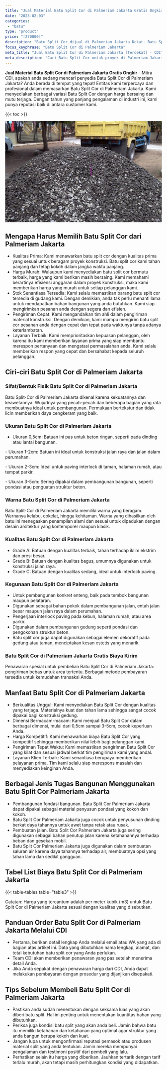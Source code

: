 ```yaml
---
title: "Jual Material Batu Split Cor di Palmeriam Jakarta Gratis Ongkir"
date: "2023-02-03"
categories:
 - "batu"
type: "product"
price: "[270000]"
description: "Batu Split Cor dijual di Palmeriam Jakarta Dekat. Batu Split Cor ini sering dipakai dalam proyek konstruksi sebagai campuran beton yang berkualitas dan awet. Hubungi kami untuk informasi lebih lanjut."
focus_keyphrase: "Batu Split Cor di Palmeriam Jakarta"
meta_title: "Jual Batu Split Cor di Palmeriam Jakarta [Terdekat] - CDI"
meta_description: "Cari Batu Split Cor untuk proyek di Palmeriam Jakarta? Kami menawarkan Batu Split Cor berkualitas untuk campuran beton. Raih penawaran terbaik sekarang."
---
```


**Jual Material Batu Split Cor di Palmeriam Jakarta Gratis Ongkir** - Mitra CDI, apakah anda sedang mencari penyedia Batu Split Cor di Palmeriam Jakarta? Anda berada di tempat yang tepat! Entitas kami terpercaya dan profesional dalam memasarkan Batu Split Cor di Palmeriam Jakarta. Kami menyediakan berbagai variasi Batu Split Cor dengan harga bersaing dan mutu terjaga. Dengan tahun yang panjang pengalaman di industri ini, kami punya reputasi baik di antara customer kami.

{{< toc >}}

![Jual Material Batu Split Cor di Palmeriam Jakarta Gratis Ongkir](/images/batu/batu-split-26.jpg)

## Mengapa Harus Memilih Batu Split Cor dari Palmeriam Jakarta

*   Kualitas Prima: Kami menawarkan batu split cor dengan kualitas prima yang sesuai untuk beragam proyek konstruksi. Batu split cor kami tahan panjang dan tetap kokoh dalam jangka waktu panjang.
*   Harga Murah: Walaupun kami menyediakan batu split cor bermutu terbaik, harga yang kami berikan masih bersaing. Kami memahami berartinya efisiensi anggaran dalam proyek konstruksi, maka kami memberikan harga yang murah untuk setiap pelanggan kami.
*   Stok Senantiasa Tersedia: Kami selalu memastikan barang batu split cor tersedia di gudang kami. Dengan demikian, anda tak perlu menanti lama untuk mendapatkan bahan bangunan yang anda butuhkan. Kami siap mengirimkan pesanan anda dengan segera dan efisien.
*   Pengiriman Cepat: Kami mengandalkan tim ahli dalam pengiriman material konstruksi. Dengan demikian, kami mampu mengirim batu split cor pesanan anda dengan cepat dan tepat pada waktunya tanpa adanya keterlambatan.
*   Layanan Terbaik: Kami memprioritaskan kepuasan pelanggan, oleh karena itu kami memberikan layanan prima yang siap membantu merespon pertanyaan dan mengatasi permasalahan anda. Kami selalu memberikan respon yang cepat dan bersahabat kepada seluruh pelanggan.

## Ciri-ciri Batu Split Cor di Palmeriam Jakarta

### Sifat/Bentuk Fisik Batu Split Cor di Palmeriam Jakarta

Batu Split-Cor di Palmeriam Jakarta dikenal karena kekuatannya dan keawetannya. Wujudnya yang pecah-pecah dan beberapa bagian yang rata membuatnya ideal untuk pembangunan. Permukaan bertekstur dan tidak licin memberikan daya cengkeram yang baik.

### Ukuran Batu Split Cor di Palmeriam Jakarta

- Ukuran 0,5cm: Batuan ini pas untuk beton ringan, seperti pada dinding atau lantai bangunan.  

\- Ukuran 1-2cm: Batuan ini ideal untuk konstruksi jalan raya dan jalan dalam perumahan.  

\- Ukuran 2-3cm: Ideal untuk paving interlock di taman, halaman rumah, atau tempat parkir.  

\- Ukuran 3-5cm: Sering dipakai dalam pembangunan bangunan, seperti pondasi atau penguatan struktur beton.

### Warna Batu Split Cor di Palmeriam Jakarta

Batu Split-Cor di Palmeriam Jakarta memiliki warna yang beragam. Warnanya kelabu, cokelat, hingga kehitaman. Warna yang dihasilkan oleh batu ini menegaskan penampilan alami dan sesuai untuk dipadukan dengan desain arsitektur yang kontemporer maupun klasik.

### Kualitas Batu Split Cor di Palmeriam Jakarta

*   Grade A: Batuan dengan kualitas terbaik, tahan terhadap iklim ekstrim dan presi besar.
*   Grade B: Batuan dengan kualitas bagus, umumnya digunakan untuk konstruksi jalan raya.
*   Grade C: Batuan dengan kualitas sedang, ideal untuk interlock paving.

### Kegunaan Batu Split Cor di Palmeriam Jakarta

*   Untuk pembangunan konkret enteng, baik pada tembok bangunan maupun pelataran.
*   Digunakan sebagai bahan pokok dalam pembangunan jalan, entah jalan besar maupun jalan raya dalam perumahan.
*   Pengerjaan interlock paving pada kebun, halaman rumah, atau area parkir.
*   Digunakan dalam pembangunan gedung seperti pondasi dan pengokohan struktur beton.
*   Batu split cor juga dapat digunakan sebagai elemen dekoratif pada gedung atau taman, menciptakan kesan estetis yang menarik.

### Batu Split Cor di Palmeriam Jakarta Gratis Biaya Kirim

Penawaran spesial untuk pembelian Batu Split Cor di Palmeriam Jakarta: pengiriman bebas untuk area tertentu. Berbagai metode pembayaran tersedia untuk kemudahan transaksi Anda.

## Manfaat Batu Split Cor di Palmeriam Jakarta

*   Berkualitas Unggul: Kami menyediakan Batu Split Cor dengan kualitas yang terjaga. Materialnya kuat dan tahan lama sehingga sangat cocok dipakai bagi konstruksi gedung.
*   Dimensi Bermacam-macam: Kami menjual Batu Split Cor dalam berbagai dimensi, mulai dari 0,5cm sampai 3-5cm, cocok keperluan Anda.
*   Harga Kompetitif: Kami menawarkan biaya Batu Split Cor yang kompetitif sehingga memberikan nilai lebih bagi pelanggan kami.
*   Pengiriman Tepat Waktu: Kami memastikan pengiriman Batu Split Cor yang kilat dan sesuai jadwal berkat tim pengiriman kami yang andal.
*   Layanan Klien Terbaik: Kami senantiasa berupaya memberikan pelayanan prima. Tim kami selalu siap merespons masalah dan menyediakan keinginan Anda.

## Berbagai Jenis Tugas Bangunan Menggunakan Batu Split Cor Palmeriam Jakarta

*   Pembangunan fondasi bangunan. Batu Split Cor Palmeriam Jakarta dapat dipakai sebagai material penyusun pondasi yang kokoh dan kokoh.
*   Batu Split Cor Palmeriam Jakarta juga cocok untuk penyusunan dinding berkat daya tahannya untuk awet tanpa retak atau rusak.
*   Pembuatan jalan. Batu Split Cor Palmeriam Jakarta juga sering digunakan sebagai bahan penutup jalan karena ketahanannya terhadap beban dan gesekan mobil.
*   Batu Split Cor Palmeriam Jakarta juga digunakan dalam pembuatan saluran air karena daya tahannya terhadap air, membuatnya opsi yang tahan lama dan sedikit gangguan.

## Tabel List Biaya Batu Split Cor di Palmeriam Jakarta

{{< table-tables table="table3" >}}

Catatan: Harga yang tercantum adalah per meter kubik (m3) untuk Batu Split Cor di Palmeriam Jakarta sesuai dengan kualitas yang disebutkan.

## Panduan Order Batu Split Cor di Palmeriam Jakarta Melalui CDI

*   Pertama, berikan detail lengkap Anda melalui email atau WA yang ada di bagian atas artikel ini. Data yang dibutuhkan nama lengkap, alamat, dan total kebutuhan batu split cor yang Anda perlukan.
*   Team CDI akan memberikan penawaran yang pas setelah menerima detail Anda.
*   Jika Anda sepakat dengan penawaran harga dari CDI, Anda dapat melakukan pembayaran dengan prosedur yang dijanjikan disepakati.

## Tips Sebelum Membeli Batu Split Cor di Palmeriam Jakarta

*   Pastikan anda sudah menentukan dengan seksama luas yang akan diberi batu split. Hal ini penting untuk menentukan kuantitas bahan yang dibutuhkan.
*   Periksa juga kondisi batu split yang akan anda beli. Jamin bahwa batu itu memiliki ketahanan dan ketahanan yang optimal agar struktur yang anda bangun berupa kokoh dan kuat.
*   Jangan lupa untuk mengonfirmasi reputasi pemasok atau produsen material split yang anda tentukan. Jamin mereka mempunyai pengalaman dan testimoni positif dari pembeli yang lalu.
*   Perhatikan selain itu harga yang diberikan. Jauhkan tertarik dengan tarif terlalu murah, akan tetapi masih perhitungkan kondisi yang didapatkan.